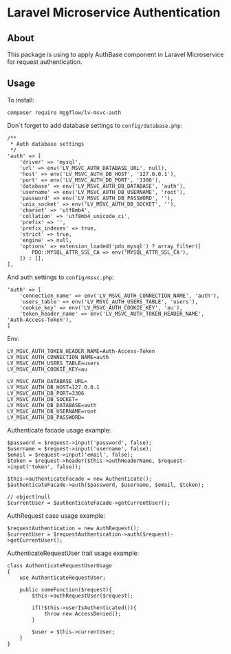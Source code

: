 # Laravel Microservice Authentication

## About
This package is using to apply AuthBase component in Laravel Microservice for request authentication.

## Usage
To install:
```
composer require mggflow/lv-msvc-auth
```

Don`t forget to add database settings to ``config/database.php``:
```
/**
 * Auth database settings
 */
'auth' => [
    'driver' => 'mysql',
    'url' => env('LV_MSVC_AUTH_DATABASE_URL', null),
    'host' => env('LV_MSVC_AUTH_DB_HOST', '127.0.0.1'),
    'port' => env('LV_MSVC_AUTH_DB_PORT', '3306'),
    'database' => env('LV_MSVC_AUTH_DB_DATABASE', 'auth'),
    'username' => env('LV_MSVC_AUTH_DB_USERNAME', 'root'),
    'password' => env('LV_MSVC_AUTH_DB_PASSWORD', ''),
    'unix_socket' => env('LV_MSVC_AUTH_DB_SOCKET', ''),
    'charset' => 'utf8mb4',
    'collation' => 'utf8mb4_unicode_ci',
    'prefix' => '',
    'prefix_indexes' => true,
    'strict' => true,
    'engine' => null,
    'options' => extension_loaded('pdo_mysql') ? array_filter([
        PDO::MYSQL_ATTR_SSL_CA => env('MYSQL_ATTR_SSL_CA'),
    ]) : [],
],
```
And auth settings to ``config/msvc.php``:
```
'auth' => [
    'connection_name' => env('LV_MSVC_AUTH_CONNECTION_NAME', 'auth'),
    'users_table' => env('LV_MSVC_AUTH_USERS_TABLE', 'users'),
    'cookie_key' => env('LV_MSVC_AUTH_COOKIE_KEY', 'au'),
    'token_header_name' => env('LV_MSVC_AUTH_TOKEN_HEADER_NAME', 'Auth-Access-Token'),
]
```

Env:
```
LV_MSVC_AUTH_TOKEN_HEADER_NAME=Auth-Access-Token
LV_MSVC_AUTH_CONNECTION_NAME=auth
LV_MSVC_AUTH_USERS_TABLE=users
LV_MSVC_AUTH_COOKIE_KEY=au

LV_MSVC_AUTH_DATABASE_URL=
LV_MSVC_AUTH_DB_HOST=127.0.0.1
LV_MSVC_AUTH_DB_PORT=3306
LV_MSVC_AUTH_DB_SOCKET=
LV_MSVC_AUTH_DB_DATABASE=auth
LV_MSVC_AUTH_DB_USERNAME=root
LV_MSVC_AUTH_DB_PASSWORD=
```

Authenticate facade usage example:
```
$password = $request->input('password', false);
$username = $request->input('username', false);
$email = $request->input('email', false);
$token = $request->header($this->authHeaderName, $request->input('token', false));
        
$this->authenticateFacade = new Authenticate();
$authenticateFacade->auth($password, $username, $email, $token);

// object|null
$currentUser = $authenticateFacade->getCurrentUser();
```

AuthRequest case usage example:
```
$requestAuthentication = new AuthRequest();
$currentUser = $requestAuthentication->auth($request)->getCurrentUser();
```

AuthenticateRequestUser trait usage example:
```
class AuthenticateRequestUserUsage
{
    use AuthenticateRequestUser;
    
    public someFunction($request){
        $this->authRequestUser($request);
        
        if(!$this->userIsAuthenticated()){
            throw new AccessDenied();
        }
        
        $user = $this->currentUser;
    }
}
```